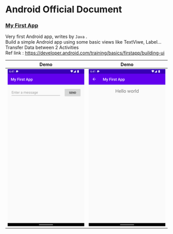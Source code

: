 # Android Official Document

### [My First App](./MyFirstApp)

Very first Android app, writes by `Java` .   
Build a simple Android app using some basic views like TextViwe, Label...    
Transfer Data between 2 Activities  
Ref link :  https://developer.android.com/training/basics/firstapp/building-ui

Demo |  Demo
-- | --
![](./MyFirstApp/my_first_app_1.png) | ![](./MyFirstApp/my_first_app_2.png)
